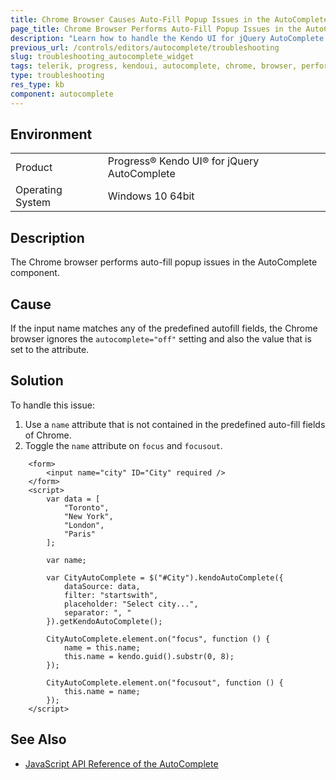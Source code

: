 ```yaml
---
title: Chrome Browser Causes Auto-Fill Popup Issues in the AutoComplete 
page_title: Chrome Browser Performs Auto-Fill Popup Issues in the AutoComplete
description: "Learn how to handle the Kendo UI for jQuery AutoComplete component when the Chrome browser performs auto-fill popup issues."
previous_url: /controls/editors/autocomplete/troubleshooting
slug: troubleshooting_autocomplete_widget
tags: telerik, progress, kendoui, autocomplete, chrome, browser, performs, cause, autofill, popup, issues
type: troubleshooting
res_type: kb
component: autocomplete
---
```


## Environment

<table>
 <tr>
  <td>Product</td>
  <td>Progress® Kendo UI® for jQuery AutoComplete</td>
 </tr>
 <tr>
  <td>Operating System</td>
  <td>Windows 10 64bit</td>
 </tr>
</table>

## Description 

The Chrome browser performs auto-fill popup issues in the AutoComplete component. 

## Cause 

If the input name matches any of the predefined autofill fields, the Chrome browser ignores the `autocomplete="off"` setting and also the value that is set to the attribute.

## Solution

To handle this issue: 

1. Use a `name` attribute that is not contained in the predefined auto-fill fields of Chrome.
1. Toggle the `name` attribute on `focus` and `focusout`.

```
    <form>
        <input name="city" ID="City" required />
    </form>
    <script>
        var data = [
            "Toronto",
            "New York",
            "London",
            "Paris"
        ];

        var name;

        var CityAutoComplete = $("#City").kendoAutoComplete({
            dataSource: data,
            filter: "startswith",
            placeholder: "Select city...",
            separator: ", "
        }).getKendoAutoComplete();

        CityAutoComplete.element.on("focus", function () {
            name = this.name;
            this.name = kendo.guid().substr(0, 8);
        });
        
        CityAutoComplete.element.on("focusout", function () {
            this.name = name;
        });
    </script>
```

## See Also

* [JavaScript API Reference of the AutoComplete](/api/javascript/ui/autocomplete)
